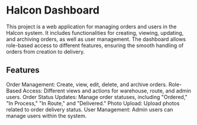 # Halcon Dashboard
This project is a web application for managing orders and users in the Halcon system. It includes functionalities for creating, viewing, updating, and archiving orders, as well as user management. The dashboard allows role-based access to different features, ensuring the smooth handling of orders from creation to delivery.

## Features
Order Management: Create, view, edit, delete, and archive orders.
Role-Based Access: Different views and actions for warehouse, route, and admin users.
Order Status Updates: Manage order statuses, including "Ordered," "In Process," "In Route," and "Delivered."
Photo Upload: Upload photos related to order delivery status.
User Management: Admin users can manage users within the system.
